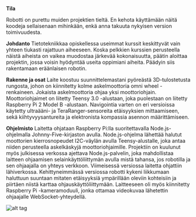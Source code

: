 **Tila**

Robotti on purettu muiden projektien tieltä. En kehota käyttämään näitä koodeja sellaisenaan mihinkään, enkä anna takuuta nykyisen version toimivuudesta.

**Johdanto**
Tietotekniikkaa opiskellessa useimmat kurssit keskittyvät vain yhteen tiukasti rajattuun aiheeseen. Koska pelkkien kurssien perusteella näistä aiheista on vaikea muodostaa järkevää kokonaisuutta, päätin aloittaa projektin, jossa voisin hyödyntää useita oppimiani aiheita. Päädyin siis rakentamaan eräänlaisen robotin.

**Rakenne ja osat**
Laite koostuu suunnittelemastani pyöreästä 3D-tulostetusta rungosta, johon on kiinnitetty kolme askelmoottoria omni wheel -renkaineen. Jokaista askelmoottoria ohjaa yksi moottoriohjain. Moottoriohjaimet on liitetty Teensy 3.0 -alustaan, joka puolestaan on liitetty Raspberry Pi 2 Model B -alustaan. Navigointia varten on eri versioissa käytetty ultraääni- ja TeraRanger-sensoreita etäisyyksien mittaamiseen, sekä kiihtyvyysantureita ja elektronista kompassia asennon määrittämiseen.

**Ohjelmisto**
Laitetta ohjataan Raspberry Pi:lla suoritettavalla Node.js-ohjelmalla Johnny-Five-kirjaston avulla. Node.js-ohjelma lähettää halutut moottorien kierrosnopeudet I2C-väylän avulla Teensy-alustalle, joka antaa niiden perusteella askelkäskyjä moottoriohjaimille. Projektiin on kuulunut myös julkisessa verkossa ajettava Node.js-palvelin, joka mahdollistaa laitteen ohjaamisen selainkäyttöliittymän avulla mistä tahansa, jos robotilla ja sen ohjaajalla on yhteys verkkoon. Viimeisessä versiossa laitetta ohjattiin lähiverkossa. Kehittyneimmässä versiossa robotti kykeni liikkumaan haluttuun suuntaan mitaten etäisyyksiä ympärillään oleviin kohteisiin ja piirtäen niistä karttaa ohjauskäyttöliittymään. Laitteeseen oli myös kiinnitetty Raspberry Pi -kameramoduuli, jonka ottamaa videokuvaa lähetettin ohjaajalle WebSocket-yhteydellä.

![alt tag](js-robots/chassis.jpg)


